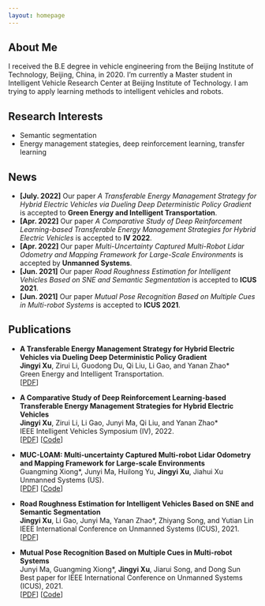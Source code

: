 ```yaml
---
layout: homepage
---
```


## About Me

I received the B.E degree in vehicle engineering from the Beijing Institute of Technology, Beijing, China, in 2020. I’m currently a Master student in Intelligent Vehicle Research Center at Beijing Institute of Technology. I am trying to apply learning methods to intelligent vehicles and robots.

## Research Interests

- Semantic segmentation
- Energy management stategies, deep reinforcement learning, transfer learning

## News

- **[July. 2022]** Our paper _A Transferable Energy Management Strategy for Hybrid Electric Vehicles via Dueling Deep Deterministic Policy Gradient_ is accepted to **Green Energy and Intelligent Transportation**.
- **[Apr. 2022]** Our paper _A Comparative Study of Deep Reinforcement Learning-based Transferable Energy Management Strategies for Hybrid Electric Vehicles_ is accepted to **IV 2022**.
- **[Apr. 2022]** Our paper _Multi-Uncertainty Captured Multi-Robot Lidar Odometry and Mapping Framework for Large-Scale Environments_ is accepted by **Unmanned Systems**.
- **[Jun. 2021]** Our paper _Road Roughness Estimation for Intelligent Vehicles Based on SNE and Semantic Segmentation_ is accepted to **ICUS 2021**.
- **[Jun. 2021]** Our paper _Mutual Pose Recognition Based on Multiple Cues in Multi-robot Systems_ is accepted to **ICUS 2021**.

## Publications

- **A Transferable Energy Management Strategy for Hybrid Electric Vehicles via Dueling Deep Deterministic Policy Gradient**
  <br>
  **Jingyi Xu**, Zirui Li, Guodong Du, Qi Liu, Li Gao, and Yanan Zhao* 
  <br>
  Green Energy and Intelligent Transportation.
  <br>
  [[PDF](https://www.sciencedirect.com/science/article/pii/S2773153722000184)]
   
- **A Comparative Study of Deep Reinforcement Learning-based Transferable Energy Management Strategies for Hybrid Electric Vehicles**
  <br>
  **Jingyi Xu**, Zirui Li, Li Gao, Junyi Ma, Qi Liu, and Yanan Zhao* 
  <br>
  IEEE Intelligent Vehicles Symposium (IV), 2022.
  <br>
  [[PDF](https://arxiv.org/pdf/2202.11514.pdf)]  [[Code](https://github.com/BIT-XJY/RL-based-Transferable-EMS)]  

- **MUC-LOAM: Multi-uncertainty Captured Multi-robot Lidar Odometry and Mapping Framework for Large-scale Environments**
  <br>
  Guangming Xiong*, Junyi Ma, Huilong Yu, **Jingyi Xu**, Jiahui Xu
  <br>
  Unmanned Systems (US).
  <br>
  [[PDF](https://www.worldscientific.com/doi/abs/10.1142/S2301385023410030)] [[Code](https://github.com/BIT-MJY/Mutual-Pose-Recognition-Based-on-Multiple-Cues-in-MRS)]     
  
- **Road Roughness Estimation for Intelligent Vehicles Based on SNE and Semantic Segmentation**
  <br>
  **Jingyi Xu**, Li Gao, Junyi Ma, Yanan Zhao*, Zhiyang Song, and Yutian Lin
  <br>
  IEEE International Conference on Unmanned Systems (ICUS), 2021.
  <br>
  [[PDF](https://ieeexplore.ieee.org/abstract/document/9641273)]
  
- **Mutual Pose Recognition Based on Multiple Cues in Multi-robot Systems**
  <br>
  Junyi Ma, Guangming Xiong*, **Jingyi Xu**, Jiarui Song, and Dong Sun
  <br>
  Best paper for IEEE International Conference on Unmanned Systems (ICUS), 2021.
  <br>
  [[PDF](https://ieeexplore.ieee.org/document/9641141)] [[Code](https://github.com/BIT-MJY/Mutual-Pose-Recognition-Based-on-Multiple-Cues-in-MRS)]    
